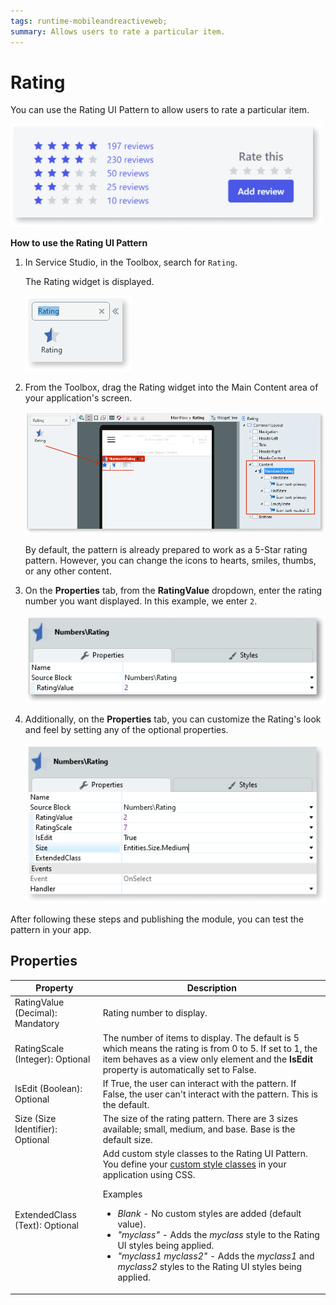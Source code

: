 ```yaml
---
tags: runtime-mobileandreactiveweb;
summary: Allows users to rate a particular item.
---
```


# Rating

You can use the Rating UI Pattern to allow users to rate a particular item. 

![](<images/rating-4-ss.png>)

**How to use the Rating UI Pattern**

1. In Service Studio, in the Toolbox, search for `Rating`.

    The Rating widget is displayed.

    ![](<images/rating-1-ss.png>)

1. From the Toolbox, drag the Rating widget into the Main Content area of your application's screen.

    ![](<images/rating-2-ss.png>)

    By default, the pattern is already prepared to work as a 5-Star rating pattern. However, you can change the icons to hearts, smiles, thumbs, or any other content.

1. On the **Properties** tab, from the **RatingValue** dropdown, enter the rating number you want displayed. In this example, we enter `2`.  
    
    ![](<images/rating-5-ss.png>)

1. Additionally, on the **Properties** tab, you can customize the Rating's look and feel by setting any of the optional properties.

    ![](<images/rating-3-ss.png>)

After following these steps and publishing the module, you can test the pattern in your app.

## Properties

| Property | Description |
|---|---|
| RatingValue (Decimal): Mandatory | Rating number to display. |
| RatingScale (Integer): Optional | The number of items to display. The default is 5 which means the rating is from 0 to 5. If set to 1, the item behaves as a view only element and the **IsEdit** property is automatically set to False. |
| IsEdit (Boolean): Optional | If True, the user can interact with the pattern. If False, the user can't interact with the pattern. This is the default. |
| Size (Size Identifier): Optional | The size of the rating pattern. There are 3 sizes available; small, medium, and base. Base is the default size.  |
| ExtendedClass (Text): Optional | Add custom style classes to the Rating UI Pattern. You define your [custom style classes](../../../look-feel/css.md) in your application using CSS. <p>Examples <ul><li>_Blank_ - No custom styles are added (default value).</li><li>_"myclass"_ - Adds the _myclass_ style to the Rating UI styles being applied.</li><li>_"myclass1 myclass2"_ - Adds the _myclass1_ and _myclass2_ styles to the Rating UI styles being applied.</li></ul></p> |
